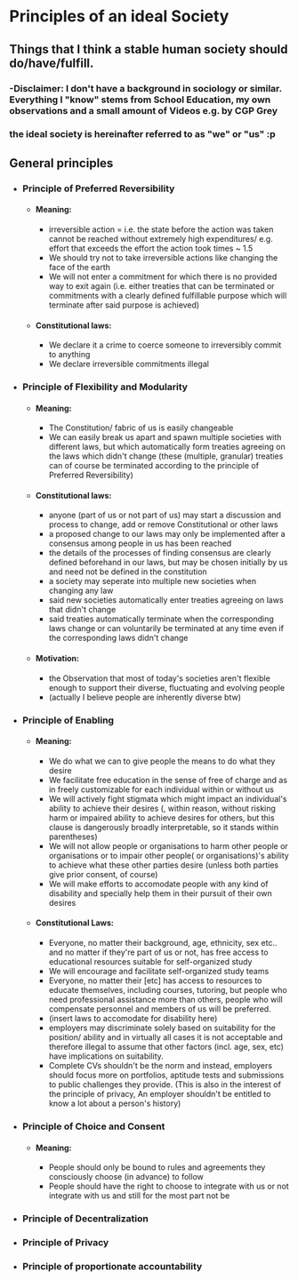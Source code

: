 # Principles of an ideal Society

## Things that I think a stable human society should do/have/fulfill.
### -Disclaimer: I don't have a background in sociology or similar. Everything I "know" stems from School Education, my own observations and a small amount of Videos e.g. by CGP Grey

### the ideal society is hereinafter referred to as "we" or "us" :p

## General principles

- ### Principle of Preferred Reversibility

  - #### Meaning:
    - irreversible action = i.e. the state before the action was taken cannot be reached without extremely high expenditures/ e.g. effort that exceeds the effort the action took times ~ 1.5
    - We should try not to take irreversible actions like changing the face of the earth
    - We will not enter a commitment for which there is no provided way to exit again (i.e. either treaties that can be terminated or commitments with a clearly defined fulfillable purpose which will terminate after said purpose is achieved)

  - #### Constitutional laws:
    - We declare it a crime to coerce someone to irreversibly commit to anything
    - We declare irreversible commitments illegal


- ### Principle of Flexibility and Modularity

  - #### Meaning:
    - The Constitution/ fabric of us is easily changeable
    - We can easily break us apart and spawn multiple societies with different laws, but which automatically form treaties agreeing on the laws which didn't  change (these (multiple, granular) treaties can of course be terminated according to the principle of Preferred Reversibility)

  - #### Constitutional laws:
    - anyone (part of us  or not part of us) may start a discussion and process to change, add or remove Constitutional or other laws
    - a proposed change to our laws may only be implemented after a consensus among people in us has been reached
    - the details of the processes of finding consensus are clearly defined beforehand in our laws, but may be chosen initially by us and need not be defined in the constitution
    - a society may seperate into multiple new societies when changing any law
    - said new societies automatically enter treaties agreeing on laws that didn't change
    - said treaties automatically terminate when the corresponding laws change or can voluntarily be terminated at any time even if the corresponding laws didn't change

  - #### Motivation:
    - the Observation that most of today's societies aren't flexible enough to support their diverse, fluctuating and evolving people
    - (actually I believe people are inherently diverse btw)

- ### Principle of Enabling

  - #### Meaning:
    - We do what we can to give people the means to do what they desire
    - We facilitate free education in the sense of free of charge and as in freely customizable for each individual within or without us
    - We will actively fight stigmata which might impact an individual's ability to achieve their desires (, within reason, without risking harm or impaired ability to achieve desires for others, but this clause is dangerously broadly interpretable, so it stands within parentheses)
    - We will not allow people or organisations to harm other people or organisations or to impair other people( or organisations)'s ability to achieve what these other parties desire (unless both parties give prior consent, of course)
    - We will make efforts to accomodate people with any kind of disability and specially help them in their pursuit of their own desires

  - #### Constitutional Laws:
    - Everyone, no matter their background, age, ethnicity, sex etc.. and no matter if they're part of us or not, has free access to educational resources suitable for self-organized study
    - We will encourage and facilitate self-organized study teams
    - Everyone, no matter their [etc] has access to resources to educate themselves, including courses, tutoring, but people who need professional assistance more than others, people who will compensate personnel and members of us will be preferred.
    - (insert laws to accomodate for disability here)
    - employers may discriminate solely based on suitability for the position/ ability and in virtually all cases it is not acceptable and therefore illegal to assume that other factors (incl. age, sex, etc) have implications on suitability.
    - Complete CVs shouldn't be the norm and instead, employers should focus more on portfolios, aptitude tests and submissions to public challenges they provide. (This is also in the interest of the principle of privacy, An employer shouldn't be entitled to know a lot about a person's history)


- ### Principle of Choice and Consent

  - #### Meaning:
    - People should only be bound to rules and agreements they consciously choose (in advance) to follow
    - People should have the right to choose to integrate with us or not integrate with us and still for the most part not be

- ### Principle of Decentralization
- ### Principle of Privacy
- ### Principle of proportionate accountability

